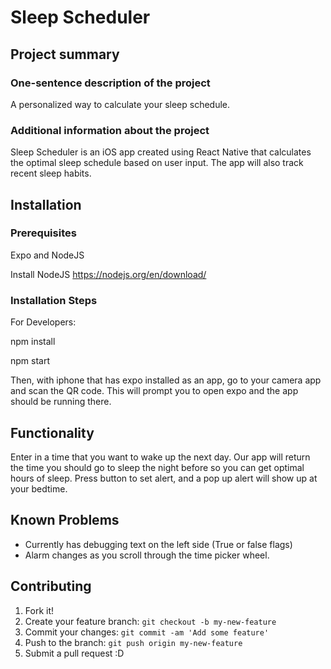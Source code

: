# Sleep Scheduler

## Project summary

### One-sentence description of the project

A personalized way to calculate your sleep schedule.
### Additional information about the project

Sleep Scheduler is an iOS app created using React Native that calculates the optimal sleep schedule based on user input. The app will also track recent sleep habits.

## Installation

### Prerequisites

Expo and NodeJS

Install NodeJS  https://nodejs.org/en/download/







### Installation Steps

For Developers:

npm install 

npm start


Then, with iphone that has expo installed as an app, go to your camera app and scan the QR code. This will prompt you to open expo and the app should be running there.



## Functionality


Enter in a time that you want to wake up the next day. Our app will return the time you should go to sleep the night before so you can get optimal hours of sleep. Press button to set alert, and a pop up alert will show up at your bedtime.


## Known Problems


- Currently has debugging text on the left side (True or false flags)
- Alarm changes as you scroll through the time picker wheel.



## Contributing


1. Fork it!
2. Create your feature branch: `git checkout -b my-new-feature`
3. Commit your changes: `git commit -am 'Add some feature'`
4. Push to the branch: `git push origin my-new-feature`
5. Submit a pull request :D

